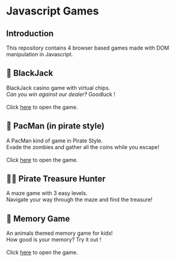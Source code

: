 # Javascript Games
## Introduction

This repository contains 4 browser based games made with DOM manipulation in Javascript.

## 🎰 BlackJack
BlackJack casino game with virtual chips.<br>
<i>Can you win against our dealer?</i> Goodluck !
<br><br>
Click <a href="https://gychem.be/sites/blackjack/">here</a> to open the game.

## 👾 PacMan (in pirate style)
A PacMan kind of game in Pirate Style.<br>
Evade the zombies and gather all the coins while you escape!
<br><br>
Click <a href="https://gychem.be/sites/pirate-pacman/">here</a> to open the game.

## 🏴‍☠️ Pirate Treasure Hunter
A maze game with 3 easy levels.<br>
Navigate your way through the maze and find the treasure!<br>

## 🧠 Memory Game
An animals themed memory game for kids!<br>
How good is your memory? Try it out !
<br><br>
Click <a href="https://gychem.be/sites/memory-game/">here</a> to open the game.
